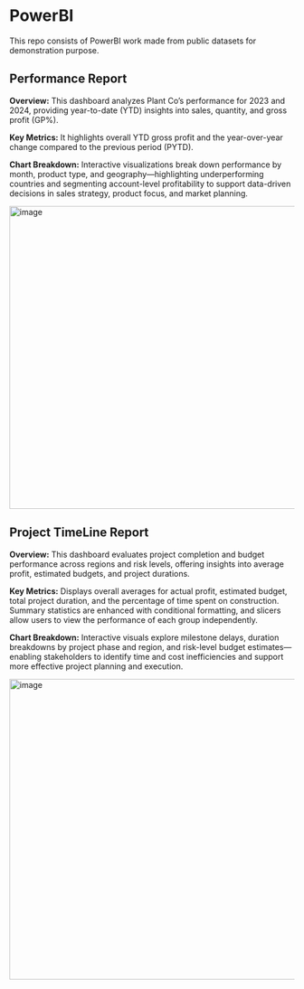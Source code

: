 # PowerBI

This repo consists of PowerBI work made from public datasets for demonstration purpose.

## Performance Report
**Overview:** This dashboard analyzes Plant Co’s performance for 2023 and 2024, providing year-to-date (YTD) insights into sales, quantity, and gross profit (GP%).

**Key Metrics:** It highlights overall YTD gross profit and the year-over-year change compared to the previous period (PYTD).

**Chart Breakdown:** Interactive visualizations break down performance by month, product type, and geography—highlighting underperforming countries and segmenting account-level profitability to support data-driven decisions in sales strategy, product focus, and market planning.

<img width="956" height="536" alt="image" src="https://github.com/user-attachments/assets/03c5369d-4177-4edc-b77c-f5134228ae53" />

## Project TimeLine Report
**Overview:** This dashboard evaluates project completion and budget performance across regions and risk levels, offering insights into average profit, estimated budgets, and project durations.

**Key Metrics:** Displays overall averages for actual profit, estimated budget, total project duration, and the percentage of time spent on construction. Summary statistics are enhanced with conditional formatting, and slicers allow users to view the performance of each group independently.

**Chart Breakdown:** Interactive visuals explore milestone delays, duration breakdowns by project phase and region, and risk-level budget estimates—enabling stakeholders to identify time and cost inefficiencies and support more effective project planning and execution.

<img width="941" height="532" alt="image" src="https://github.com/user-attachments/assets/1fb70231-ce52-45d0-b064-95d36ab68bac" />
